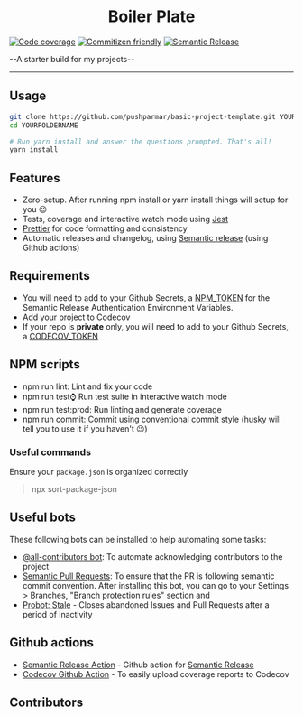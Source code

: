 <p align="center">
  <!-- img -->
</p>
<h1 align="center">
  Boiler Plate
</h1>

[![Code coverage](https://img.shields.io/codecov/c/github/--owner--/--repo--/master.svg)](https://codecov.io/gh/--owner--/--repo--)
[![Commitizen friendly](https://img.shields.io/badge/commitizen-friendly-brightgreen.svg)](http://commitizen.github.io/cz-cli/)
[![Semantic Release](https://img.shields.io/badge/%20%20%F0%9F%93%A6%F0%9F%9A%80-semantic--release-e10079.svg)](https://github.com/--owner--/--repo--)

--A starter build for my projects--

---

## Usage

```bash
git clone https://github.com/pushparmar/basic-project-template.git YOURFOLDERNAME
cd YOURFOLDERNAME

# Run yarn install and answer the questions prompted. That's all!
yarn install
```
## Features
* Zero-setup. After running npm install or yarn install things will setup for you 😉
* Tests, coverage and interactive watch mode using [Jest](https://jestjs.io/)
* [Prettier](https://prettier.io/) for code formatting and consistency
* Automatic releases and changelog, using [Semantic release](https://semantic-release.gitbook.io/semantic-release/) (using Github actions)

## Requirements

* You will need to add to your Github Secrets, a [NPM_TOKEN](https://docs.npmjs.com/creating-and-viewing-authentication-tokens) for the Semantic Release Authentication Environment Variables.
* Add your project to Codecov
* If your repo is **private** only, you will need to add to your Github Secrets, a [CODECOV_TOKEN](https://docs.codecov.io/docs/quick-start)

## NPM scripts
* npm run lint: Lint and fix your code
* npm run test:watch: Run test suite in interactive watch mode
* npm run test:prod: Run linting and generate coverage
* npm run commit: Commit using conventional commit style (husky will tell you to use it if you haven't 😉)

### Useful commands

Ensure your `package.json` is organized correctly

> npx sort-package-json

## Useful bots

These following bots can be installed to help automating some tasks:

* [@all-contributors bot](https://github.com/all-contributors/all-contributors-bot): To automate acknowledging contributors to the project
* [Semantic Pull Requests](https://github.com/zeke/semantic-pull-requests): To ensure that the PR is following semantic commit convention. After installing this bot, you can go to your Settings > Branches, "Branch protection rules" section and
* [Probot: Stale](https://github.com/probot/stale) - Closes abandoned Issues and Pull Requests after a period of inactivity

## Github actions

* [Semantic Release Action](https://github.com/cycjimmy/semantic-release-action) - Github action for [Semantic Release](https://github.com/semantic-release/semantic-release)
* [Codecov Github Action](https://github.com/codecov/codecov-action) - To easily upload coverage reports to Codecov

## Contributors
